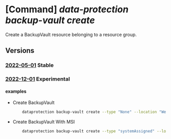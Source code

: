 # [Command] _data-protection backup-vault create_

Create a BackupVault resource belonging to a resource group.

## Versions

### [2022-05-01](/Resources/mgmt-plane/L3N1YnNjcmlwdGlvbnMve30vcmVzb3VyY2Vncm91cHMve30vcHJvdmlkZXJzL21pY3Jvc29mdC5kYXRhcHJvdGVjdGlvbi9iYWNrdXB2YXVsdHMve30=/2022-05-01.xml) **Stable**

<!-- mgmt-plane /subscriptions/{}/resourcegroups/{}/providers/microsoft.dataprotection/backupvaults/{} 2022-05-01 -->

### [2022-12-01](/Resources/mgmt-plane/L3N1YnNjcmlwdGlvbnMve30vcmVzb3VyY2Vncm91cHMve30vcHJvdmlkZXJzL21pY3Jvc29mdC5kYXRhcHJvdGVjdGlvbi9iYWNrdXB2YXVsdHMve30=/2022-12-01.xml) **Experimental**

<!-- mgmt-plane /subscriptions/{}/resourcegroups/{}/providers/microsoft.dataprotection/backupvaults/{} 2022-12-01 -->

#### examples

- Create BackupVault
    ```bash
        dataprotection backup-vault create --type "None" --location "WestUS" --azure-monitor-alerts-for-job-failures "Enabled" --storage-settings "[{type:LocallyRedundant,datastore-type:VaultStore}]" --tags key1="val1" --resource-group "SampleResourceGroup" --vault-name "swaggerExample"
    ```

- Create BackupVault With MSI
    ```bash
        dataprotection backup-vault create --type "systemAssigned" --location "WestUS" --azure-monitor-alerts-for-job-failures "Enabled" --storage-settings "[{type:LocallyRedundant,datastore-type:VaultStore}]" --tags key1="val1" --resource-group "SampleResourceGroup" --vault-name "swaggerExample"
    ```
